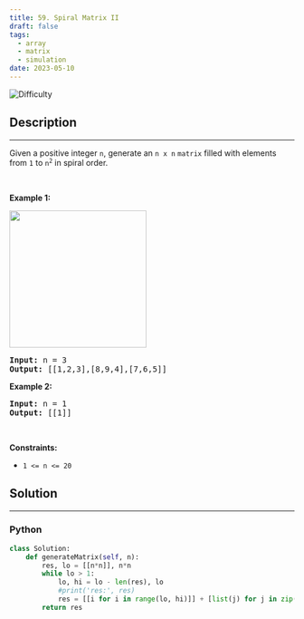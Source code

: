 ```yaml
---
title: 59. Spiral Matrix II
draft: false
tags: 
  - array
  - matrix
  - simulation
date: 2023-05-10
---
```


![Difficulty](https://img.shields.io/badge/Difficulty-Medium-blue.svg)

## Description

---
<p>Given a positive integer <code>n</code>, generate an <code>n x n</code> <code>matrix</code> filled with elements from <code>1</code> to <code>n<sup>2</sup></code> in spiral order.</p>

<p>&nbsp;</p>
<p><strong class="example">Example 1:</strong></p>
<img alt="" src="https://assets.leetcode.com/uploads/2020/11/13/spiraln.jpg" style="width: 242px; height: 242px;" />
<pre>
<strong>Input:</strong> n = 3
<strong>Output:</strong> [[1,2,3],[8,9,4],[7,6,5]]
</pre>

<p><strong class="example">Example 2:</strong></p>

<pre>
<strong>Input:</strong> n = 1
<strong>Output:</strong> [[1]]
</pre>

<p>&nbsp;</p>
<p><strong>Constraints:</strong></p>

<ul>
	<li><code>1 &lt;= n &lt;= 20</code></li>
</ul>


## Solution

---
### Python
``` py title='spiral-matrix-ii'
class Solution:
    def generateMatrix(self, n):
        res, lo = [[n*n]], n*n 
        while lo > 1:
            lo, hi = lo - len(res), lo
            #print('res:', res)
            res = [[i for i in range(lo, hi)]] + [list(j) for j in zip(*res[::-1])]
        return res

```


